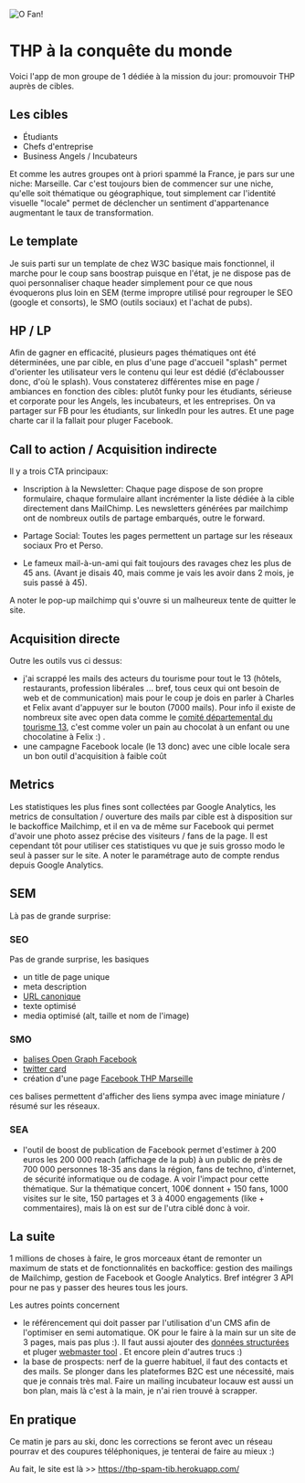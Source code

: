 ![O Fan!](https://scontent-cdg2-1.xx.fbcdn.net/v/t31.0-8/28239037_2018997475045500_3646662320622837397_o.jpg?oh=515dc8dd222206ab4f509fc02d2fc6db&oe=5B134E75)

# THP à la conquête du monde

Voici l'app de mon groupe de 1 dédiée à la mission du jour: promouvoir THP auprès de cibles.

## Les cibles

* Étudiants
* Chefs d'entreprise
* Business Angels / Incubateurs

Et comme les autres groupes ont à priori spammé la France, je pars sur une niche: Marseille. Car c'est toujours bien de commencer sur une niche, qu'elle soit thématique ou géographique, tout simplement car l'identité visuelle "locale" permet de déclencher un sentiment d'appartenance augmentant le taux de transformation.

## Le template

Je suis parti sur un template de chez W3C basique mais fonctionnel, il marche pour le coup sans boostrap puisque en l'état, je ne dispose pas de quoi personnaliser chaque header simplement pour ce que nous évoquerons plus loin en SEM (terme impropre utilisé pour regrouper le SEO (google et consorts), le SMO (outils sociaux) et l'achat de pubs).

## HP / LP

Afin de gagner en efficacité, plusieurs pages thématiques ont été déterminées, une par cible, en plus d'une page d'accueil "splash" permet d'orienter les utilisateur vers le contenu qui leur est dédié (d'éclabousser donc, d'où le splash). Vous constaterez différentes mise en page / ambiances en fonction des cibles: plutôt funky pour les étudiants, sérieuse et corporate pour les Angels, les incubateurs, et les entreprises. On va partager sur FB pour les étudiants, sur linkedIn pour les autres. Et une page charte car il la fallait pour pluger Facebook.

## Call to action / Acquisition indirecte

Il y a trois CTA principaux:

* Inscription à la Newsletter: Chaque page dispose de son propre formulaire, chaque formulaire allant incrémenter la liste dédiée à la cible directement dans MailChimp. Les newsletters générées par mailchimp ont de nombreux outils de partage embarqués, outre le forward.

* Partage Social: Toutes les pages permettent un partage sur les réseaux sociaux Pro et Perso.

* Le fameux mail-à-un-ami qui fait toujours des ravages chez les plus de 45 ans. (Avant je disais 40, mais comme je vais les avoir dans 2 mois, je suis passé à 45).

A noter le pop-up mailchimp qui s'ouvre si un malheureux tente de quitter le site.

## Acquisition directe

Outre les outils vus ci dessus:

* j'ai scrappé les mails des acteurs du tourisme pour tout le 13 (hôtels, restaurants, profession libérales ... bref, tous ceux qui ont besoin de web et de communication) mais pour le coup je dois en parler à Charles et Felix avant d'appuyer sur le bouton (7000 mails). Pour info il existe de nombreux site avec open data comme le [comité départemental du tourisme 13](http://data.visitprovence.com/), c'est comme voler un pain au chocolat à un enfant ou une chocolatine à Felix :) .
* une campagne Facebook locale (le 13 donc) avec une cible locale sera un bon outil d'acquisition à faible coût

## Metrics

Les statistiques les plus fines sont collectées par Google Analytics, les metrics de consultation / ouverture des mails par cible est à disposition sur le backoffice Mailchimp, et il en va de même sur Facebook qui permet d'avoir une photo assez précise des visiteurs / fans de la page. Il est cependant tôt pour utiliser ces statistiques vu que je suis grosso modo le seul à passer sur le site. A noter le paramétrage auto de compte rendus depuis Google Analytics.

## SEM

Là pas de grande surprise:

### SEO

Pas de grande surprise, les basiques
* un title de page unique
* meta description
* [URL canonique](https://www.webrankinfo.com/dossiers/techniques/url-canonique)
* texte optimisé
* media optimisé (alt, taille et nom de l'image)

### SMO
* [balises Open Graph Facebook](https://developers.facebook.com/docs/sharing/webmasters?locale=fr_FR#markup)
* [twitter card](https://developer.twitter.com/en/docs/tweets/optimize-with-cards/guides/getting-started)
* création d'une page [Facebook THP Marseille](https://www.facebook.com/THPMarseille/)

ces balises permettent d'afficher des liens sympa avec image miniature / résumé sur les réseaux.

### SEA
* l'outil de boost de publication de Facebook permet d'estimer à 200 euros les 200 000 reach (affichage de la pub) à un public de près de 700 000 personnes 18-35 ans dans la région, fans de techno, d'internet, de sécurité informatique ou de codage. A voir l'impact pour cette thématique. Sur la thématique concert, 100€ donnent + 150 fans, 1000 visites sur le site, 150 partages et 3 à 4000 engagements (like + commentaires), mais là on est sur de l'utra ciblé donc à voir.

## La suite

1 millions de choses à faire, le gros morceaux étant de remonter un maximum de stats et de fonctionnalités en backoffice: gestion des mailings de Mailchimp, gestion de Facebook et Google Analytics. Bref intégrer 3 API pour ne pas y passer des heures tous les jours.

Les autres points concernent

* le référencement qui doit passer par l'utilisation d'un CMS afin de l'optimiser en semi automatique. OK pour le faire à la main sur un site de 3 pages, mais pas plus :). Il faut aussi ajouter des [données structurées](http://schema.org/Organization) et pluger [webmaster tool](https://www.google.com/webmasters/tools/home?hl=fr) . Et encore plein d'autres trucs :)
* la base de prospects: nerf de la guerre habituel, il faut des contacts et des mails. Se plonger dans les plateformes B2C est une nécessité, mais que je connais très mal. Faire un mailing incubateur locauw est aussi un bon plan, mais là c'est à la main, je n'ai rien trouvé à scrapper.

## En pratique

Ce matin je pars au ski, donc les corrections se feront avec un réseau pourrav et des coupures téléphoniques, je tenterai de faire au mieux :)

Au fait, le site est là  >> https://thp-spam-tib.herokuapp.com/
